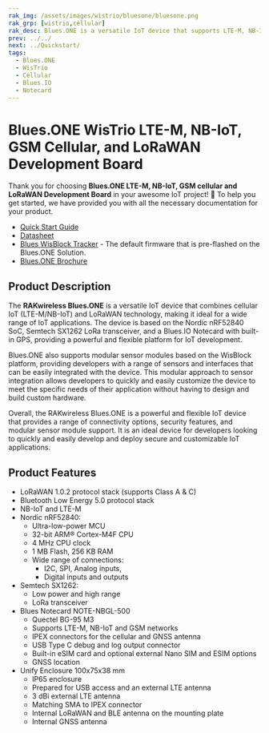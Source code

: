 ```yaml
---
rak_img: /assets/images/wistrio/bluesone/bluesone.png
rak_grp: [wistrio,cellular]
rak_desc: Blues.ONE is a versatile IoT device that supports LTE-M, NB-IoT, GSM cellular, and LoRaWAN connectivity, based on the Nordic nRF52840 SoC, Semtech SX1262 LoRa transceiver, and a Blues.IO Notecard. It is compatible with the Arduino IDE.
prev: ../../
next: ../Quickstart/
tags:
  - Blues.ONE
  - WisTrio
  - Cellular
  - Blues.IO
  - Notecard
---
```


# Blues.ONE WisTrio LTE-M, NB-IoT, GSM Cellular, and LoRaWAN Development Board

Thank you for choosing **Blues.ONE LTE-M, NB-IoT, GSM cellular and LoRaWAN Development Board** in your awesome IoT project! 🎉 To help you get started, we have provided you with all the necessary documentation for your product.

* [Quick Start Guide](../Quickstart/)
* [Datasheet](../Datasheet/)
* [Blues WisBlock Tracker](https://github.com/beegee-tokyo/Blues-WisBlock-Tracker) - The default firmware that is pre-flashed on the Blues.ONE Solution.
* [Blues.ONE Brochure](https://downloads.rakwireless.com/ebook/Brochure_Blues.ONE_V1.1.pdf)

## Product Description

The **RAKwireless Blues.ONE** is a versatile IoT device that combines cellular IoT (LTE-M/NB-IoT) and LoRaWAN technology, making it ideal for a wide range of IoT applications. The device is based on the Nordic nRF52840 SoC, Semtech SX1262 LoRa transceiver, and a Blues.IO Notecard with built-in GPS, providing a powerful and flexible platform for IoT development.

Blues.ONE also supports modular sensor modules based on the WisBlock platform, providing developers with a range of sensors and interfaces that can be easily integrated with the device. This modular approach to sensor integration allows developers to quickly and easily customize the device to meet the specific needs of their application without having to design and build custom hardware.

Overall, the RAKwireless Blues.ONE is a powerful and flexible IoT device that provides a range of connectivity options, security features, and modular sensor module support. It is an ideal device for developers looking to quickly and easily develop and deploy secure and customizable IoT applications.

## Product Features

- LoRaWAN 1.0.2 protocol stack (supports Class A & C)
- Bluetooth Low Energy 5.0 protocol stack
- NB-IoT and LTE-M
- Nordic nRF52840:
  - Ultra-low-power MCU
  - 32-bit ARM® Cortex-M4F CPU
  - 4&nbsp;MHz CPU clock
  - 1&nbsp;MB Flash, 256&nbsp;KB RAM
  - Wide range of connections:
    - I2C, SPI, Analog inputs,
    - Digital inputs and outputs
- Semtech SX1262:
  - Low power and high range
  - LoRa transceiver
- Blues Notecard NOTE-NBGL-500
  - Quectel BG-95 M3
  - Supports LTE-M, NB-IoT and GSM networks
  - IPEX connectors for the cellular and GNSS antenna
  - USB Type C debug and log output connector
  - Built-in eSIM card and optional external Nano SIM and ESIM options
  - GNSS location
- Unify Enclosure 100x75x38&nbsp;mm
  - IP65 enclosure
  - Prepared for USB access and an external LTE antenna
  - 3&nbsp;dBi external LTE antenna
  - Matching SMA to IPEX connector
  - Internal LoRaWAN and BLE antenna on the mounting plate
  - Internal GNSS antenna
